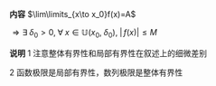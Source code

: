 **内容**
$\lim\limits_{x\to x_0}f(x)=A$

$\Rightarrow\exists\;\delta_0>0,\;\forall\;x\in\mathbb{U}(x_0,\;\delta_0),\;|\,f(x)|\leq M$

**说明**
1 注意整体有界性和局部有界性在叙述上的细微差别

2 函数极限是局部有界性，数列极限是整体有界性

